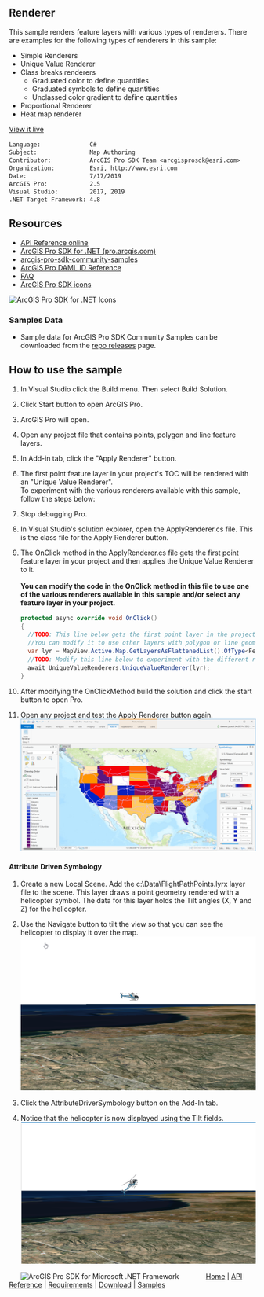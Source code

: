 ## Renderer

<!-- TODO: Write a brief abstract explaining this sample -->
This sample renders feature layers with various types of renderers. There are examples for the following types of renderers in this sample:  
  * Simple Renderers  
  * Unique Value Renderer  
  * Class breaks renderers  
      * Graduated color to define quantities  
      * Graduated symbols to define quantities  
      * Unclassed color gradient to define quantities  
  * Proportional Renderer  
  * Heat map renderer  
  


<a href="http://pro.arcgis.com/en/pro-app/sdk/" target="_blank">View it live</a>

<!-- TODO: Fill this section below with metadata about this sample-->
```
Language:              C#
Subject:               Map Authoring
Contributor:           ArcGIS Pro SDK Team <arcgisprosdk@esri.com>
Organization:          Esri, http://www.esri.com
Date:                  7/17/2019
ArcGIS Pro:            2.5
Visual Studio:         2017, 2019
.NET Target Framework: 4.8
```

## Resources

* [API Reference online](https://pro.arcgis.com/en/pro-app/sdk/api-reference)
* <a href="https://pro.arcgis.com/en/pro-app/sdk/" target="_blank">ArcGIS Pro SDK for .NET (pro.arcgis.com)</a>
* [arcgis-pro-sdk-community-samples](https://github.com/Esri/arcgis-pro-sdk-community-samples)
* [ArcGIS Pro DAML ID Reference](https://github.com/Esri/arcgis-pro-sdk/wiki/ArcGIS-Pro-DAML-ID-Reference)
* [FAQ](https://github.com/Esri/arcgis-pro-sdk/wiki/FAQ)
* [ArcGIS Pro SDK icons](https://github.com/Esri/arcgis-pro-sdk/releases/tag/2.4.0.19948)

![ArcGIS Pro SDK for .NET Icons](https://Esri.github.io/arcgis-pro-sdk/images/Home/Image-of-icons.png  "ArcGIS Pro SDK Icons")

### Samples Data

* Sample data for ArcGIS Pro SDK Community Samples can be downloaded from the [repo releases](https://github.com/Esri/arcgis-pro-sdk-community-samples/releases) page.  

## How to use the sample
<!-- TODO: Explain how this sample can be used. To use images in this section, create the image file in your sample project's screenshots folder. Use relative url to link to this image using this syntax: ![My sample Image](FacePage/SampleImage.png) -->
1. In Visual Studio click the Build menu. Then select Build Solution.    
1. Click Start button to open ArcGIS Pro.  
1. ArcGIS Pro will open.   
1. Open any project file that contains points, polygon and line feature layers.   
1. In Add-in tab, click the "Apply Renderer" button.  
1. The first point feature layer in your project's TOC will be rendered with an "Unique Value Renderer".  
To experiment with the various renderers available with this sample, follow the steps below:  
  
1. Stop debugging Pro.  
1. In Visual Studio's solution explorer, open the ApplyRenderer.cs file. This is the class file for the Apply Renderer button.  
1. The OnClick method in the ApplyRenderer.cs file gets the first point feature layer in your project and then applies the Unique Value Renderer to it.<br />  
   **You can modify the code in the OnClick method in this file to use one of the various renderers available in this sample and/or select any feature layer in your project.**  
    ```c#  
    protected async override void OnClick()  
    {  
      //TODO: This line below gets the first point layer in the project to apply a renderer.  
      //You can modify it to use other layers with polygon or line geometry if needed.  
      var lyr = MapView.Active.Map.GetLayersAsFlattenedList().OfType<FeatureLayer>().FirstOrDefault(s => s.ShapeType == esriGeometryType.esriGeometryPoint);  
      //TODO: Modify this line below to experiment with the different renderers  
      await UniqueValueRenderers.UniqueValueRenderer(lyr);  
    }  
    ```
1. After modifying the OnClickMethod build the solution and click the start button to open Pro.    
1. Open any project and test the Apply Renderer button again.  
![UI](screenshots/Renderers.png)  
#### Attribute Driven Symbology  
  
1. Create a new Local Scene. Add the c:\Data\FlightPathPoints.lyrx layer file to the scene.  This layer draws a point geometry rendered with a helicopter symbol.  The data for this layer holds the Tilt angles (X, Y and Z) for the helicopter.  
1. Use the Navigate button to tilt the view so that you can see the helicopter to display it over the map.  
![Tilt](screenshots/tilt.png)  
  
1. Click the AttributeDriverSymbology button on the Add-In tab.  
1. Notice that the helicopter is now displayed using the Tilt fields.  
![AttrbuteDriverSymbology](screenshots/AttrbuteDriverSymbology.png)  
  


<!-- End -->

&nbsp;&nbsp;&nbsp;&nbsp;&nbsp;&nbsp;<img src="https://esri.github.io/arcgis-pro-sdk/images/ArcGISPro.png"  alt="ArcGIS Pro SDK for Microsoft .NET Framework" height = "20" width = "20" align="top"  >
&nbsp;&nbsp;&nbsp;&nbsp;&nbsp;&nbsp;&nbsp;&nbsp;&nbsp;&nbsp;&nbsp;&nbsp;
[Home](https://github.com/Esri/arcgis-pro-sdk/wiki) | <a href="https://pro.arcgis.com/en/pro-app/sdk/api-reference" target="_blank">API Reference</a> | [Requirements](https://github.com/Esri/arcgis-pro-sdk/wiki#requirements) | [Download](https://github.com/Esri/arcgis-pro-sdk/wiki#installing-arcgis-pro-sdk-for-net) | <a href="https://github.com/esri/arcgis-pro-sdk-community-samples" target="_blank">Samples</a>
